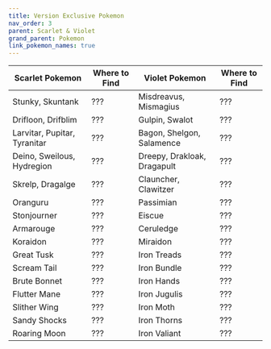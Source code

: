 ```yaml
---
title: Version Exclusive Pokemon
nav_order: 3
parent: Scarlet & Violet
grand_parent: Pokemon
link_pokemon_names: true
---
```



| Scarlet Pokemon              |Where to Find | Violet Pokemon              | Where to Find |
|------------------------------|--------------|-----------------------------|---------------|
| Stunky, Skuntank             | ???          | Misdreavus, Mismagius       | ??? |
| Drifloon, Drifblim           | ???          | Gulpin, Swalot              | ??? |
| Larvitar, Pupitar, Tyranitar | ???          | Bagon, Shelgon, Salamence   | ??? |
| Deino, Sweilous, Hydregion   | ???          | Dreepy, Drakloak, Dragapult | ??? |
| Skrelp, Dragalge             | ???          | Clauncher, Clawitzer        | ??? |
| Oranguru                     | ???          | Passimian                   | ??? |
| Stonjourner                  | ???          | Eiscue                      | ??? |
| Armarouge                    | ???          | Ceruledge                   | ??? |
| Koraidon                     | ???          | Miraidon                    | ??? |
| Great Tusk                   | ???          | Iron Treads                 | ??? |
| Scream Tail                  | ???          | Iron Bundle                 | ??? |
| Brute Bonnet                 | ???          | Iron Hands                  | ??? |
| Flutter Mane                 | ???          | Iron Jugulis                | ??? |
| Slither Wing                 | ???          | Iron Moth                   | ??? |
| Sandy Shocks                 | ???          | Iron Thorns                 | ??? |
| Roaring Moon                 | ???          | Iron Valiant                | ??? |
